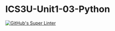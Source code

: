 # ICS3U-Unit1-03-Python

[![GitHub's Super Linter](https://github.com/Aleksandr-Ten/ICS3U-Unit1-03-Python/workflows/GitHub's%20Super%20Linter/badge.svg)](https://github.com/Aleksandr-Ten/ICS3U-Unit1-03-Python/actions)
